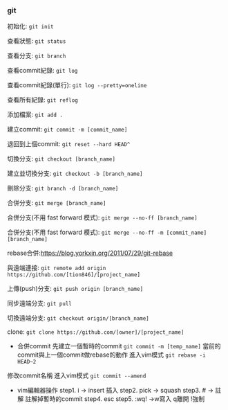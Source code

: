 ### git

初始化:  `git init`

查看狀態:  `git status`

查看分支:  `git branch`

查看commit紀錄:  `git log`

查看commit紀錄(單行):  `git log --pretty=oneline`

查看所有紀錄:  `git reflog`



添加檔案:  `git add .`

建立commit:  `git commit -m [commit_name]`

退回到上個commit:  `git reset --hard HEAD^`



切換分支:  `git checkout [branch_name]`

建立並切換分支:  `git checkout -b [branch_name]`

刪除分支:  `git branch -d [branch_name]`

合併分支:  `git merge [branch_name]`

合併分支(不用 fast forward 模式):  `git merge --no-ff [branch_name]`

合併分支(不用 fast forward 模式):  `git merge --no-ff -m [commit_name] [branch_name]`

rebase合併:https://blog.yorkxin.org/2011/07/29/git-rebase



與遠端連接:  ` git remote add origin https://github.com/[tion846]/[project_name] `  

上傳(push)分支:  `git push origin [branch_name]`

同步遠端分支:  `git pull`

切換遠端分支:  `git checkout origin/[branch_name]`

clone:  `git clone https://github.com/[owner]/[project_name]`


- 合併commit
先建立一個暫時的commit `git commit -m [temp_name]`
當前的commit與上一個commit做rebase的動作 進入vim模式 `git rebase -i HEAD~2`

修改commit名稱 進入vim模式 `git commit --amend`

- vim編輯器操作
step1. i -> insert 插入
step2. pick -> squash
step3. # -> 註解  註解掉暫時的commit
step4. esc
step5. :wq! ->w寫入 q離開 !強制
